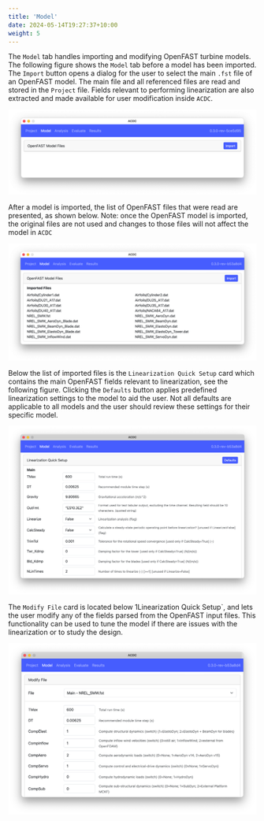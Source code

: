 ```yaml
---
title: 'Model'
date: 2024-05-14T19:27:37+10:00
weight: 5
---
```


The `Model` tab handles importing and modifying OpenFAST turbine models. The following figure shows the `Model` tab before a model has been imported. The `Import` button opens a dialog for the user to select the main `.fst` file of an OpenFAST model. The main file and all referenced files are read and stored in the `Project` file. Fields relevant to performing linearization are also extracted and made available for user modification inside `ACDC`.

![model](model.png)


After a model is imported, the list of OpenFAST files that were read are presented, as shown below. Note: once the OpenFAST model is imported, the original files are not used and changes to those files will not affect the model in `ACDC`

![imported files](imported-files.png)

Below the list of imported files is the `Linearization Quick Setup` card which contains the main OpenFAST fields relevant to linearization, see the following figure. Clicking the `Defaults` button applies predefined linearization settings to the model to aid the user. Not all defaults are applicable to all models and the user should review these settings for their specific model.

![linearization settings](lin-settings.png)

The `Modify File` card is located below 1Linearization Quick Setup`, and lets the user modify any of the fields parsed from the OpenFAST input files. This functionality can be used to tune the model if there are issues with the linearization or to study the design. 

![modify file](modify-file.png)